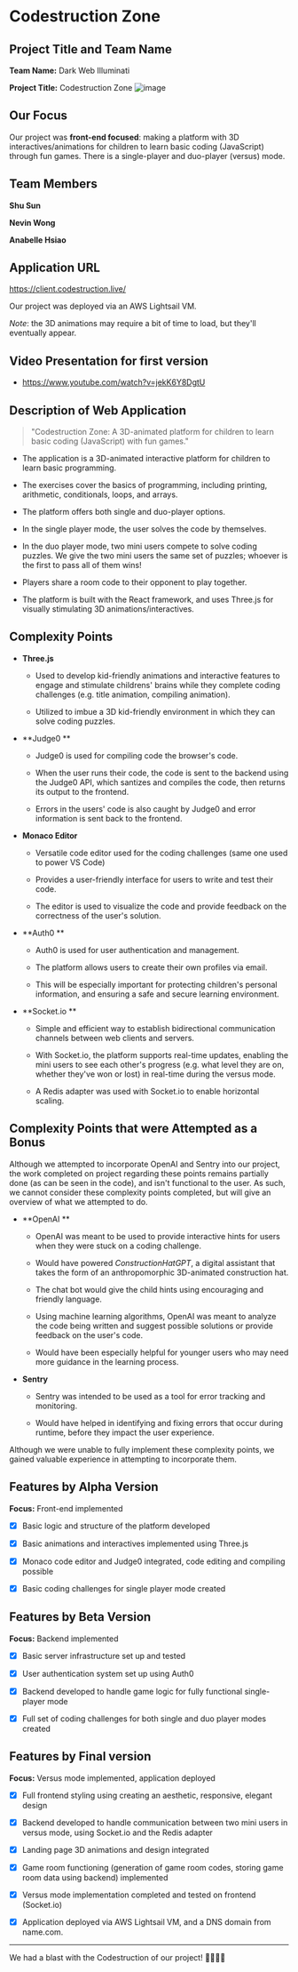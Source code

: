 # Codestruction Zone

## Project Title and Team Name

**Team Name:** Dark Web Illuminati

**Project Title:** Codestruction Zone
![image](https://user-images.githubusercontent.com/77652973/230238490-d89ad8d8-0a95-4331-ad2b-71fe743d31db.png)

## Our Focus

Our project was **front-end focused**: making a platform with 3D interactives/animations for children to learn basic coding (JavaScript) through fun games. There is a single-player and duo-player (versus) mode.

## Team Members

**Shu Sun** 

**Nevin Wong**

**Anabelle Hsiao** 

## Application URL

https://client.codestruction.live/

Our project was deployed via an AWS Lightsail VM.

_Note_: the 3D animations may require a bit of time to load, but they'll eventually appear.

## Video Presentation for first version

- https://www.youtube.com/watch?v=jekK6Y8DgtU

## Description of Web Application

> "Codestruction Zone: A 3D-animated platform for children to learn basic coding (JavaScript) with fun games."

- The application is a 3D-animated interactive platform for children to learn basic programming.

- The exercises cover the basics of programming, including printing, arithmetic, conditionals, loops, and arrays.

- The platform offers both single and duo-player options.

- In the single player mode, the user solves the code by themselves.

- In the duo player mode, two mini users compete to solve coding puzzles. We give the two mini users the same set of puzzles; whoever is the first to pass all of them wins!

- Players share a room code to their opponent to play together.

- The platform is built with the React framework, and uses Three.js for visually stimulating 3D animations/interactives.

## Complexity Points

- **Three.js**

  - Used to develop kid-friendly animations and interactive features to engage and stimulate childrens' brains while they complete coding challenges (e.g. title animation, compiling animation).

  - Utilized to imbue a 3D kid-friendly environment in which they can solve coding puzzles.

- **Judge0 **

  - Judge0 is used for compiling code the browser's code.

  - When the user runs their code, the code is sent to the backend using the Judge0 API, which santizes and compiles the code, then returns its output to the frontend.

  - Errors in the users' code is also caught by Judge0 and error information is sent back to the frontend.

- **Monaco Editor**

  - Versatile code editor used for the coding challenges (same one used to power VS Code)

  - Provides a user-friendly interface for users to write and test their code.

  - The editor is used to visualize the code and provide feedback on the correctness of the user's solution.

- **Auth0 **

  - Auth0 is used for user authentication and management.

  - The platform allows users to create their own profiles via email.

  - This will be especially important for protecting children's personal information, and ensuring a safe and secure learning environment.

- **Socket.io **

  - Simple and efficient way to establish bidirectional communication channels between web clients and servers.

  - With Socket.io, the platform supports real-time updates, enabling the mini users to see each other's progress (e.g. what level they are on, whether they've won or lost) in real-time during the versus mode.

  - A Redis adapter was used with Socket.io to enable horizontal scaling.

## Complexity Points that were Attempted as a Bonus

Although we attempted to incorporate OpenAI and Sentry into our project, the work completed on project regarding these points remains partially done (as can be seen in the code), and isn't functional to the user. As such, we cannot consider these complexity points completed, but will give an overview of what we attempted to do.

- **OpenAI **

  - OpenAI was meant to be used to provide interactive hints for users when they were stuck on a coding challenge.

  - Would have powered _ConstructionHatGPT_, a digital assistant that takes the form of an anthropomorphic 3D-animated construction hat.

  - The chat bot would give the child hints using encouraging and friendly language.

  - Using machine learning algorithms, OpenAI was meant to analyze the code being written and suggest possible solutions or provide feedback on the user's code.

  - Would have been especially helpful for younger users who may need more guidance in the learning process.

- **Sentry**

  - Sentry was intended to be used as a tool for error tracking and monitoring.

  - Would have helped in identifying and fixing errors that occur during runtime, before they impact the user experience.

Although we were unable to fully implement these complexity points, we gained valuable experience in attempting to incorporate them.

## Features by Alpha Version

**Focus:** Front-end implemented

- [x] Basic logic and structure of the platform developed

- [x] Basic animations and interactives implemented using Three.js

- [x] Monaco code editor and Judge0 integrated, code editing and compiling possible

- [x] Basic coding challenges for single player mode created

## Features by Beta Version

**Focus:** Backend implemented

- [x] Basic server infrastructure set up and tested

- [x] User authentication system set up using Auth0

- [x] Backend developed to handle game logic for fully functional single-player mode

- [x] Full set of coding challenges for both single and duo player modes created

## Features by Final version

**Focus:** Versus mode implemented, application deployed

- [x] Full frontend styling using creating an aesthetic, responsive, elegant design

- [x] Backend developed to handle communication between two mini users in versus mode, using Socket.io and the Redis adapter

- [x] Landing page 3D animations and design integrated

- [x] Game room functioning (generation of game room codes, storing game room data using backend) implemented

- [x] Versus mode implementation completed and tested on frontend (Socket.io)

- [x] Application deployed via AWS Lightsail VM, and a DNS domain from name.com.

---

We had a blast with the Codestruction of our project! 👷🚧🐱‍💻
